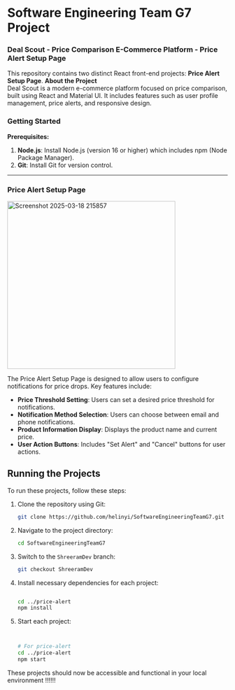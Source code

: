 
# Software Engineering Team G7 Project

### Deal Scout - Price Comparison E-Commerce Platform - Price Alert Setup Page



This repository contains two distinct React front-end projects: **Price Alert Setup Page**.
**About the Project**  
Deal Scout is a modern e-commerce platform focused on price comparison, built using React and Material UI. It includes features such as user profile management, price alerts, and responsive design.

### Getting Started  
**Prerequisites:**  
1. **Node.js**: Install Node.js (version 16 or higher) which includes npm (Node Package Manager).
2. **Git**: Install Git for version control.



---


### Price Alert Setup Page
<img width="384" alt="Screenshot 2025-03-18 215857" src="https://github.com/user-attachments/assets/fb11afb7-360f-4411-be66-f1d8a7e18328" />

The Price Alert Setup Page is designed to allow users to configure notifications for price drops. Key features include:

- **Price Threshold Setting**: Users can set a desired price threshold for notifications.
- **Notification Method Selection**: Users can choose between email and phone notifications.
- **Product Information Display**: Displays the product name and current price.
- **User Action Buttons**: Includes "Set Alert" and "Cancel" buttons for user actions.




## Running the Projects

To run these projects, follow these steps:

1. Clone the repository using Git:
   ```bash
   git clone https://github.com/helinyi/SoftwareEngineeringTeamG7.git
   ```

2. Navigate to the project directory:
   ```bash
   cd SoftwareEngineeringTeamG7
   ```

3. Switch to the `ShreeramDev` branch:
   ```bash
   git checkout ShreeramDev
   ```

4. Install necessary dependencies for each project:
   ```bash
   
   cd ../price-alert
   npm install
   ```

5. Start each project:
   ```bash

   
   # For price-alert
   cd ../price-alert
   npm start
   ```

These projects should now be accessible and functional in your local environment !!!!!!
